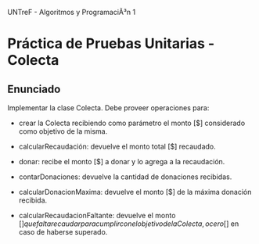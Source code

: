 UNTreF - Algoritmos y ProgramaciÃ³n 1

# Práctica de Pruebas Unitarias - Colecta

## Enunciado

Implementar la clase Colecta. 
Debe proveer operaciones para:

* crear la Colecta recibiendo como parámetro el monto [$] 
 considerado como objetivo de la misma.
	
* calcularRecaudación: devuelve el monto total [$] recaudado. 
	
* donar: recibe el monto [$] a donar y lo agrega a la recaudación.
	
* contarDonaciones: devuelve la cantidad de donaciones recibidas.
	
* calcularDonacionMaxima: devuelve el monto [$] de la máxima donación 
 recibida.
	
* calcularRecaudacionFaltante: devuelve el monto [$] que falta 
 recaudar para cumplir con el objetivode la Colecta, o cero [$] 
 en caso de haberse superado.

	
